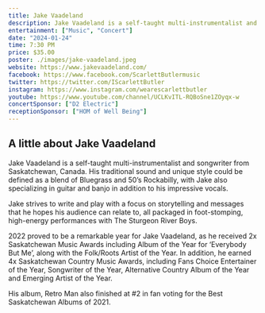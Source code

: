 ```yaml
---
title: Jake Vaadeland
description: Jake Vaadeland is a self-taught multi-instrumentalist and songwriter from Saskatchewan, Canada. His traditional sound and unique style could be defined as a blend of Bluegrass and 50’s Rockabilly
entertainment: ["Music", "Concert"]
date: "2024-01-24"
time: 7:30 PM
price: $35.00
poster: ./images/jake-vaadeland.jpeg
website: https://www.jakevaadeland.com/
facebook: https://www.facebook.com/ScarlettButlermusic
twitter: https://twitter.com/IScarlettButler
instagram: https://www.instagram.com/wearescarlettbutler
youtube: https://www.youtube.com/channel/UCLKvITL-RQBoSne1ZOyqx-w
concertSponsor: ["D2 Electric"]
receptionSponsor: ["HOM of Well Being"]
---
```

## A little about Jake Vaadeland
Jake Vaadeland is a self-taught multi-instrumentalist and songwriter from Saskatchewan, Canada. His traditional sound and unique style could be defined as a blend of Bluegrass and 50’s Rockabilly, with Jake also specializing in guitar and banjo in addition to his impressive vocals.

Jake strives to write and play with a focus on storytelling and messages that he hopes his audience can relate to, all packaged in foot-stomping, high-energy performances with The Sturgeon River Boys.

2022 proved to be a remarkable year for Jake Vaadeland, as he received 2x Saskatchewan Music Awards including Album of the Year for ‘Everybody But Me’, along with the Folk/Roots Artist of the Year. In addition, he earned 4x Saskatchewan Country Music Awards, including Fans Choice Entertainer of the Year, Songwriter of the Year, Alternative Country Album of the Year and Emerging Artist of the Year.

His album, Retro Man also finished at #2 in fan voting for the Best Saskatchewan Albums of 2021.
<!-- ### Welcome to DaysArts

**DaysArts**, the heart of Daysland's cultural scene, represents the Daysland and District Cultural Arts Society. We're dedicated to enriching our community through many different art forms and vibrant cultural experiences.

---

### Concert Series

Annually, DaysArts brings to life an exquisite series of performances showcasing Canadian talent. Our lineup is a celebration of creativity and artistic brilliance.

- **Discover More**: Visit our [Concert Series](#) page for details on this year’s lineup, show dates, and ticket information.

---

### Movies at The Palace Theatre

Immerse yourself in cinematic magic every weekend at The Palace Theatre. From Friday through Sunday, we feature an array of movies, including a special Reel Alternative film each month.

- **Upcoming Films**: For the latest movie schedules and more, explore our [Movies](#) tab.

---

### A Glimpse into The Palace Theatre

Step into The Palace Theatre and find yourself in a world where vintage charm meets modern creativity. Our 60-seat theatre, with its iconic leather and velour seating, sets the stage for an unforgettable experience. From the entrancing play of light on screens to the aroma of freshly popped popcorn, every visit is a journey into the heart of artistry.

---

### The Accidental Humour Co. Experience

Witness the spellbinding fusion of film and live action with Edmonton's own Accidental Humour Co. Their performances, a blend of acrobatic stage fighting and meticulous choreography, captivate and entertain. The group's tours, including stops in Daysland, showcase the power of local artistry.

---

### Rural Outreach: Bringing Alberta Theatre to Life

DaysArts plays a pivotal role in "Picks of the Edmonton Fringe," a project designed to invigorate rural audiences with Alberta theatre. This initiative, a collaboration between Theatre Alberta, The Arts Touring Alliance of Alberta (ATAA), and Fringe Theatre Adventures, aims to foster a thriving environment for artists and the creation of original work.

---

### Community Impact and Engagement

The Palace Theatre, managed by DaysArts since 1999, is not just a venue but a community cornerstone. With an impressive roster of weekly movies, concerts, and events like summer arts camps, we embody the spirit of community-driven art.

- **Community Support**: Our success is a testament to the dedication of over 100 volunteers, a remarkable feat for our town of 800.

---

### DaysArts' Vision for the Future

As DaysArts continues to champion local talent and theatrical innovation, we're committed to expanding our reach and inspiring more audiences. Each applause, each moment of awe, fuels our journey toward a culturally rich and artistically vibrant future.

---

**Join Us**: Dive into the world of DaysArts, where every performance is an adventure, every movie is a journey, and every visit is an unforgettable experience. Discover, engage, and be part of our artistic legacy. -->
